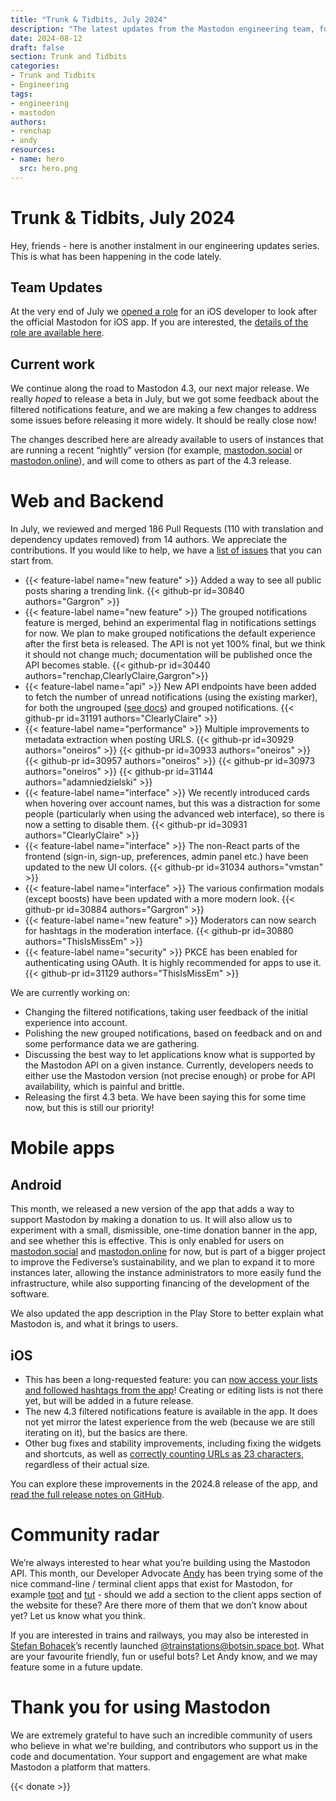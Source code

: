 ```yaml
---
title: "Trunk & Tidbits, July 2024"
description: "The latest updates from the Mastodon engineering team, for progress made in July 2024"
date: 2024-08-12
draft: false
section: Trunk and Tidbits
categories:
- Trunk and Tidbits
- Engineering
tags:
- engineering
- mastodon
authors:
- renchap
- andy
resources:
- name: hero
  src: hero.png
---
```



# Trunk & Tidbits, July 2024

Hey, friends - here is another instalment in our engineering updates series. This is what has been happening in the code lately.

## Team Updates

At the very end of July we [opened a role](https://mastodon.social/@MastodonEngineering/112875546269005188) for an iOS developer to look after the official Mastodon for iOS app. If you are interested, the [details of the role are available here](https://jobs.ashbyhq.com/mastodon/bc91c481-d30a-4e73-9eb8-ac29f4e905e2).

## Current work

We continue along the road to Mastodon 4.3, our next major release. We really *hoped* to release a beta in July, but we got some feedback about the filtered notifications feature, and we are making a few changes to address some issues before releasing it more widely. It should be really close now!

The changes described here are already available to users of instances that are running a recent “nightly” version (for example, [mastodon.social](https://mastodon.social) or [mastodon.online](https://mastodon.online)), and will come to others as part of the 4.3 release.

# Web and Backend

In July, we reviewed and merged 186 Pull Requests (110 with translation and dependency updates removed) from 14 authors. We appreciate the contributions. If you would like to help, we have a [list of issues](https://github.com/mastodon/mastodon/issues/30167) that you can start from.

<div class="features-list">

- {{< feature-label name="new feature" >}} Added a way to see all public posts sharing a trending link. {{< github-pr id=30840 authors="Gargron" >}}
- {{< feature-label name="new feature" >}} The grouped notifications feature is merged, behind an experimental flag in notifications settings for now. We plan to make grouped notifications the default experience after the first beta is released. The API is not yet 100% final, but we think it should not change much; documentation will be published once the API becomes stable. {{< github-pr id=30440 authors="renchap,ClearlyClaire,Gargron">}}
- {{< feature-label name="api" >}} New API endpoints have been added to fetch the number of unread notifications (using the existing marker), for both the ungrouped ([see docs](https://docs.joinmastodon.org/methods/notifications/#unread-count)) and grouped notifications. {{< github-pr id=31191 authors="ClearlyClaire" >}}
- {{< feature-label name="performance" >}} Multiple improvements to metadata extraction when posting URLS. {{< github-pr id=30929 authors="oneiros" >}} {{< github-pr id=30933 authors="oneiros" >}} {{< github-pr id=30957 authors="oneiros" >}} {{< github-pr id=30973 authors="oneiros" >}} {{< github-pr id=31144 authors="adamniedzielski" >}}
- {{< feature-label name="interface" >}} We recently introduced cards when hovering over account names, but this was a distraction for some people (particularly when using the advanced web interface), so there is now a setting to disable them. {{< github-pr id=30931 authors="ClearlyClaire" >}}
- {{< feature-label name="interface" >}} The non-React parts of the frontend (sign-in, sign-up, preferences, admin panel etc.) have been updated to the new UI colors. {{< github-pr id=31034 authors="vmstan" >}}
- {{< feature-label name="interface" >}} The various confirmation modals (except boosts) have been updated with a more modern look. {{< github-pr id=30884 authors="Gargron" >}}
- {{< feature-label name="new feature" >}} Moderators can now search for hashtags in the moderation interface. {{< github-pr id=30880 authors="ThisIsMissEm" >}}
- {{< feature-label name="security" >}} PKCE has been enabled for authenticating using OAuth. It is highly recommended for apps to use it.  {{< github-pr id=31129 authors="ThisIsMissEm" >}}

</div>

We are currently working on:

- Changing the filtered notifications, taking user feedback of the initial experience into account.
- Polishing the new grouped notifications, based on feedback and on and some performance data we are gathering.
- Discussing the best way to let applications know what is supported by the Mastodon API on a given instance. Currently, developers needs to either use the Mastodon version (not precise enough) or probe for API availability, which is painful and brittle.
- Releasing the first 4.3 beta. We have been saying this for some time now, but this is still our priority!

# Mobile apps

## Android

This month, we released a new version of the app that adds a way to support Mastodon by making a donation to us. It will also allow us to experiment with a small, dismissible, one-time donation banner in the app, and see whether this is effective. This is only enabled for users on [mastodon.social](https://mastodon.social) and [mastodon.online](https://mastodon.online) for now, but is part of a bigger project to improve the Fediverse’s sustainability, and we plan to expand it to more instances later, allowing the instance administrators to more easily fund the infrastructure, while also supporting financing of the development of the software.

We also updated the app description in the Play Store to better explain what Mastodon is, and what it brings to users.

## iOS

- This has been a long-requested feature: you can [now access your lists and followed hashtags from the app](https://github.com/mastodon/mastodon-ios/pull/1325)! Creating or editing lists is not there yet, but will be added in a future release.
- The new 4.3 filtered notifications feature is available in the app. It does not yet mirror the latest experience from the web (because we are still iterating on it), but the basics are there.
- Other bug fixes and stability improvements, including fixing the widgets and shortcuts, as well as [correctly counting URLs as 23 characters](https://github.com/mastodon/mastodon-ios/pull/1336), regardless of their actual size.

You can explore these improvements in the 2024.8 release of the app, and [read the full release notes on GitHub](https://github.com/mastodon/mastodon-ios/releases/tag/2024.8).

# Community radar

We’re always interested to hear what you’re building using the Mastodon API. This month, our Developer Advocate [Andy](https://macaw.social/@andypiper) has been trying some of the nice command-line / terminal client apps that exist for Mastodon, for example [toot](https://github.com/ihabunek/toot) and [tut](https://tut.anv.nu/) - should we add a section to the client apps section of the website for these? Are there more of them that we don’t know about yet? Let us know what you think.

If you are interested in trains and railways, you may also be interested in [Stefan Bohacek](https://stefanbohacek.online/@stefan)’s recently launched [@trainstations@botsin.space bot](https://botsin.space/@trainstations). What are your favourite friendly, fun or useful bots? Let Andy know, and we may feature some in a future update.

# Thank you for using Mastodon

We are extremely grateful to have such an incredible community of users who believe in what we're building, and contributors who support us in the code and documentation. Your support and engagement are what make Mastodon a platform that matters.

{{< donate >}}
